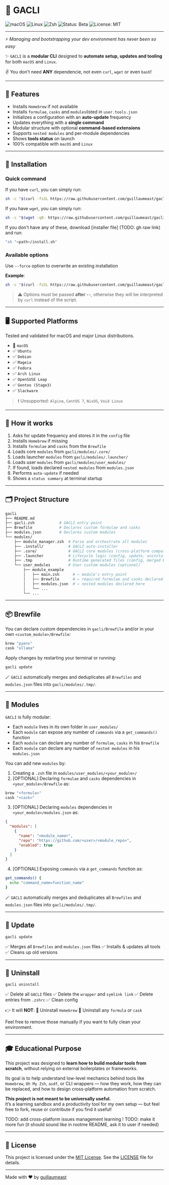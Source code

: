 # 🚀 GACLI

![macOS](https://img.shields.io/badge/OS-macOS-green)
![Linux](https://img.shields.io/badge/OS-Linux-green)
![Zsh](https://img.shields.io/badge/shell-zsh-8A2BE2)
![Status: Beta](https://img.shields.io/badge/Status-Beta-red)
![License: MIT](https://img.shields.io/badge/License-MIT-white)

---

⚡ *Managing and bootstrapping your dev environment has never been so easy*

✨ `GACLI` is a **modular CLI** designed to **automate setup, updates and tooling** for both `macOS` and `Linux`.

✌️ You don't need **ANY** dependencie, not even `curl`, `wget` or even `bash`!

---

## 🧰 Features

- Installs `Homebrew` if not available
- Installs `formulae`, `casks` and `modules`listed in `user.tools.json`
- Initializes a configuration with an **auto-update** frequency
- Updates everything with a **single command**
- Modular structure with optional **command-based extensions**
- Supports `nested modules` and per-module dependencies
- Shows **tools status** on launch
- 100% compatible with `macOS` and `Linux`

---

## 🚀 Installation

### Quick command

If you have `curl`, you can simply run:

```sh
sh -c "$(curl -fsSL https://raw.githubusercontent.com/guillaumeast/gacli/refs/heads/master/installer/install.sh)"
```

If you have `wget`, you can simply run:

```sh
sh -c "$(wget -q0- https://raw.githubusercontent.com/guillaumeast/gacli/refs/heads/master/installer/install.sh)"
```

If you don't have any of these, download [installer file] (TODO: gh raw link) and run:
```sh
"sh "<path>/install.sh"
```

### Available options

Use `--force` option to overwrite an existing installation

**Example**:

```sh
sh -c "$(curl -fsSL https://raw.githubusercontent.com/guillaumeast/gacli/refs/heads/master/modules/.install/install.zsh)" -- --force
```

> ⚠️ Options must be passed **after `--`**, otherwise they will be interpreted by `curl` instead of the script.

---

## 🖥️ Supported Platforms

Tested and validated for macOS and major Linux distributions.

- 🍏 `macOS`
- ✅ `Ubuntu`
- ✅ `Debian`
- ✅ `Mageia`
- ✅ `Fedora`
- ✅ `Arch Linux`
- ✅ `OpenSUSE Leap`
- ✅ `Gentoo (Stage3)`
- ✅ `Slackware`

> ❗ Unsupported: `Alpine`, `CentOS 7`, `NixOS`, `Void Linux`

---

## 🧠 How it works

1. Asks for update frequency and stores it in the `config` file
2. Installs `Homebrew` if missing
3. Installs `formulae` and `casks` from the `Brewfile`
4. Loads core `modules` from `gacli/modules/.core/`
5. Loads launcher `modules` from `gacli/modules/.launcher/`
6. Loads user `modules` from `gacli/modules/user_modules/`
7. If found, loads declared `nested modules` from `modules.json`
8. Performs `auto-update` if needed
9. Shows a `status summary` at terminal startup

---

## 🗂️ Project Structure

```bash
gacli
├── README.md
├── gacli.zsh           # GACLI entry point
├── Brewfile            # Declares custom formulae and casks
├── modules.json        # Declares custom modules
└── modules/
    ├── module_manager.zsh  # Parse and orchestrate all modules
    ├── .install/           # GACLI auto-installer
    ├── .core/              # GACLI core modules (cross-platform compatibility)
    ├── .launcher           # Lifecycle logic (config, update, uninstall)
    ├── .tmp                # Runtime generated files (config, merged Brewfile, module index)
    └── user_modules        # User custom modules (optional)
        ├── module_example
        │   ├── main.zsh      # ← module's entry point
        │   ├── Brewfile      # ← required formulae and casks declared here
        │   ├── modules.json  # ← nested modules declared here
        │   └── ...
        └── ...
```

---

## 📦 Brewfile

You can declare custom dependencies in `gacli/Brewfile` and/or in your own `<custom_module>/Brewfile`:

```bash
brew "pyenv"
cask "ollama"
```

Apply changes by restarting your terminal or running:
```bash
gacli update
```

🪄 `GACLI` automatically merges and deduplicates all `Brewfiles` and `modules.json` files into `gacli/modules/.tmp/`.

---

## 🧩 Modules

`GACLI` is fully modular:
- Each `module` lives in its own folder in `user_modules/`
- Each `module` can expose any number of `commands` via a `get_commands()` function
- Each `module` can declare any number of `formulae`, `casks` in his `Brewfile`
- Each `module` can declare any number of `nested modules` in his `modules.json`

You can add new `modules` by:
1. Creating a `.zsh` file in `modules/user_modules/<your_module>/`
2. [OPTIONAL] Declaring `formulae` and `casks` dependencies in `<your_module>/Brewfile` as:
```bash
brew "<formula>"
cask "<cask>"
```
3. [OPTIONAL] Declaring `modules` dependencies in `<your_module>/modules.json` as:
```json
{
  "modules": [
    {
      "name": "<module_name>",
      "repo": "https://github.com/<user>/<module_repo>",
      "enabled": true
    }
  ]
}
```
4. [OPTIONAL] Exposing `commands` via a `get_commands` function as:
```zsh
get_commands() {
  echo "command_name=function_name"
}
```

🪄 `GACLI` automatically merges and deduplicates all `Brewfiles` and `modules.json` files into `gacli/modules/.tmp/`.

---

## 🔄 Update

```zsh
gacli update
```

✅ Merges all `Brewfiles` and `modules.json` files
✅ Installs & updates all tools
✅ Cleans up old versions

---

## 🧹 Uninstall

```zsh
gacli uninstall
```

✅ Delete all `GACLI` files
✅ Delete the `wrapper` and `symlink link`
✅ Delete entries from `.zshrc`
✅ Clean config

👉 It will **NOT**:
🚫 Uninstall `Homebrew`
🚫 Uninstall any `formula` or `cask`

Feel free to remove those manually if you want to fully clean your environment.

---

## 🎓 Educational Purpose

This project was designed to **learn how to build modular tools from scratch**, without relying on external boilerplates or frameworks.

Its goal is to help understand low-level mechanics behind tools like `Homebrew`, `Oh My Zsh`, `asdf`, or CLI wrappers — how they work, how they can be replaced, and how to design cross-platform automation from scratch.

**This project is not meant to be universally useful.**  
It’s a learning sandbox and a productivity tool for my own setup — but feel free to fork, reuse or contribute if you find it useful!

TODO: add cross-platform issues management learning !
TODO: make it more fun (it should sound like in rootme README, ask it to user if needed)

---

## 📄 License

This project is licensed under the [MIT License](https://opensource.org/licenses/MIT).
See the [LICENSE](./LICENSE) file for details.

---

Made with ❤️ by [guillaumeast](https://github.com/guillaumeast)

